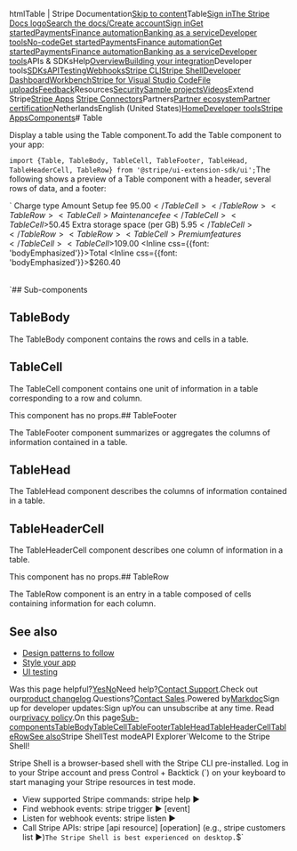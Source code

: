 htmlTable | Stripe Documentation[Skip to content](#main-content)Table[Sign in](https://dashboard.stripe.com/login?redirect=https%3A%2F%2Fdocs.stripe.com%2Fstripe-apps%2Fcomponents%2Ftable)[The Stripe Docs logo](/)[Search the docs/](#)[Create account](https://dashboard.stripe.com/register)[Sign in](https://dashboard.stripe.com/login?redirect=https%3A%2F%2Fdocs.stripe.com%2Fstripe-apps%2Fcomponents%2Ftable)[Get started](/get-started)[Payments](/payments)[Finance automation](/finance-automation)[Banking as a service](/financial-services)[Developer tools](/development)[No-code](/no-code)[Get started](/get-started)[Payments](/payments)[Finance automation](/finance-automation)[](#)[Get started](/get-started)[Payments](/payments)[Finance automation](/finance-automation)[Banking as a service](/financial-services)[Developer tools](/development)[](#)APIs & SDKsHelp[Overview](/docs/development)[Building your integration](#)Developer tools[SDKs](#)[API](#)[Testing](#)[Webhooks](#)[Stripe CLI](#)[Stripe Shell](#)[Developer Dashboard](#)[Workbench](#)[Stripe for Visual Studio Code](/docs/stripe-vscode)[File uploads](/docs/file-upload)[Feedback](/docs/dev-tools-csat)Resources[Security](#)[Sample projects](#)[Videos](#)Extend Stripe[Stripe Apps](#)
[Stripe Connectors](#)Partners[Partner ecosystem](/docs/partners)[Partner certification](/docs/partners/training-and-certification)NetherlandsEnglish (United States)[](#)[](#)[Home](/docs)[Developer tools](/docs/development)[Stripe Apps](/docs/stripe-apps)[Components](/docs/stripe-apps/components)# Table

Display a table using the Table component.To add the Table component to your app:

`import {Table, TableBody, TableCell, TableFooter, TableHead, TableHeaderCell, TableRow} from '@stripe/ui-extension-sdk/ui';`The following shows a preview of a Table component with a header, several rows of data, and a footer:

`<Table>
  <TableHead>
    <TableRow>
      <TableHeaderCell>Charge type</TableHeaderCell>
      <TableHeaderCell>Amount</TableHeaderCell>
    </TableRow>
  </TableHead>
  <TableBody>
    <TableRow>
      <TableCell>Setup fee</TableCell>
      <TableCell>$95.00</TableCell>
    </TableRow>
    <TableRow>
      <TableCell>Maintenance fee</TableCell>
      <TableCell>$50.45</TableCell>
    </TableRow>
    <TableRow>
      <TableCell>Extra storage space (per GB)</TableCell>
      <TableCell>$5.95</TableCell>
    </TableRow>
    <TableRow>
      <TableCell>Premium features</TableCell>
      <TableCell>$109.00</TableCell>
    </TableRow>
  </TableBody>
  <TableFooter>
    <TableRow>
      <TableCell>
        <Inline css={{font: 'bodyEmphasized'}}>Total</Inline>
      </TableCell>
      <TableCell>
        <Inline css={{font: 'bodyEmphasized'}}>$260.40</Inline>
      </TableCell>
    </TableRow>
  </TableFooter>
</Table>`## Sub-components

## TableBody

The TableBody component contains the rows and cells in a table.

## TableCell

The TableCell component contains one unit of information in a table corresponding to a row and column.

This component has no props.## TableFooter

The TableFooter component summarizes or aggregates the columns of information contained in a table.

## TableHead

The TableHead component describes the columns of information contained in a table.

## TableHeaderCell

The TableHeaderCell component describes one column of information in a table.

This component has no props.## TableRow

The TableRow component is an entry in a table composed of cells containing information for each column.

## See also

- [Design patterns to follow](/stripe-apps/patterns)
- [Style your app](/stripe-apps/style)
- [UI testing](/stripe-apps/ui-testing)

Was this page helpful?[Yes](#)[No](#)Need help?[Contact Support](https://support.stripe.com/).Check out our[product changelog](https://stripe.com/blog/changelog).Questions?[Contact Sales](https://stripe.com/contact/sales).Powered by[Markdoc](https://markdoc.dev)Sign up for developer updates:Sign upYou can unsubscribe at any time. Read our[privacy policy](https://stripe.com/privacy).On this page[Sub-components](#sub-components)[TableBody](#tablebody)[TableCell](#tablecell)[TableFooter](#tablefooter)[TableHead](#tablehead)[TableHeaderCell](#tableheadercell)[TableRow](#tablerow)[See also](#see-also)Stripe ShellTest modeAPI Explorer[](https://stripe.com/docs/stripe-cli#install)`Welcome to the Stripe Shell!

Stripe Shell is a browser-based shell with the Stripe CLI pre-installed. Log in to your
Stripe account and press Control + Backtick (`) on your keyboard to start managing your Stripe
resources in test mode.

- View supported Stripe commands: stripe help ▶️
- Find webhook events: stripe trigger ▶️ [event]
- Listen for webhook events: stripe listen ▶
- Call Stripe APIs: stripe [api resource] [operation] (e.g., stripe customers list ▶️)`The Stripe Shell is best experienced on desktop.`$`